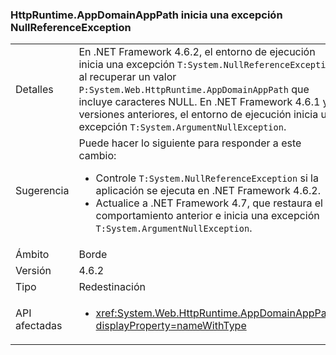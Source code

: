 ### <a name="httpruntimeappdomainapppath-throws-a-nullreferenceexception"></a>HttpRuntime.AppDomainAppPath inicia una excepción NullReferenceException

|   |   |
|---|---|
|Detalles|En .NET Framework 4.6.2, el entorno de ejecución inicia una excepción <code>T:System.NullReferenceException</code> al recuperar un valor <code>P:System.Web.HttpRuntime.AppDomainAppPath</code> que incluye caracteres NULL. En .NET Framework 4.6.1 y versiones anteriores, el entorno de ejecución inicia una excepción <code>T:System.ArgumentNullException</code>.|
|Sugerencia|Puede hacer lo siguiente para responder a este cambio:<ul><li>Controle <code>T:System.NullReferenceException</code> si la aplicación se ejecuta en .NET Framework 4.6.2.</li><li>Actualice a .NET Framework 4.7, que restaura el comportamiento anterior e inicia una excepción <code>T:System.ArgumentNullException</code>.</li></ul>|
|Ámbito|Borde|
|Versión|4.6.2|
|Tipo|Redestinación|
|API afectadas|<ul><li><xref:System.Web.HttpRuntime.AppDomainAppPath?displayProperty=nameWithType></li></ul>|

